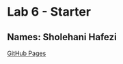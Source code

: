 # Lab 6 - Starter

## Names: Sholehani Hafezi

[GitHub Pages](https://sholehani.github.io/Lab6_Starter/index.html)